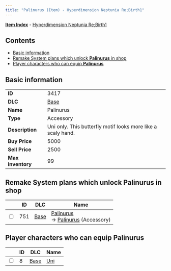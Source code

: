 ```yaml
---
title: "Palinurus (Item) - Hyperdimension Neptunia Re;Birth1"
---
```


[**Item Index**](/neptunia/rb1/item/index.html) - [Hyperdimension Neptunia Re;Birth1](/neptunia/rb1)

## Contents

- [Basic information](#basic-information)
- [Remake System plans which unlock **Palinurus** in shop](#remake-system-plans-which-unlock-palinurus-in-shop)
- [Player characters who can equip **Palinurus**](#player-characters-who-can-equip-palinurus)

## Basic information

|   |   |
| -- | -- |
| **ID** | 3417 |
| **DLC** | [Base](/neptunia/rb1/dlc/1-base.html) |
| **Name** | Palinurus |
| **Type** | Accessory |
| **Description** | Uni only. This butterfly motif looks more like a scaly hand. |
| **Buy Price** | 5000 |
| **Sell Price** | 2500 |
| **Max inventory** | 99 |

## Remake System plans which unlock **Palinurus** in shop

|    | ID | DLC | Name |
| -- | -- | --- | ---- |
| <input type="checkbox" id="rb1-remake-1-751" class="trackbox" /> | 751 | [Base](/neptunia/rb1/dlc/1-base.html) | [Palinurus](/neptunia/rb1/remake/1-751-palinurus.html)<br />→ [Palinurus](/neptunia/rb1/item/1-3417-palinurus.html) (Accessory) |

## Player characters who can equip **Palinurus**

|    | ID | DLC | Name |
| -- | -- | --- | ---- |
| <input type="checkbox" id="rb1-player-1-8" class="trackbox" /> | 8 | [Base](/neptunia/rb1/dlc/1-base.html) | [Uni](/neptunia/rb1/player/1-8-uni.html) |